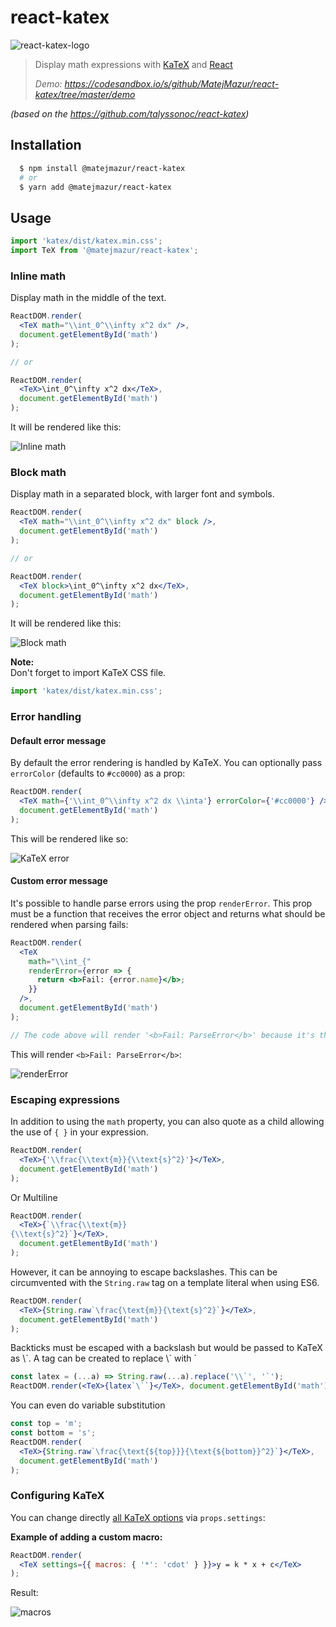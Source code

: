 # react-katex

![react-katex-logo](https://raw.githubusercontent.com/MatejMazur/react-katex/master/docs/react-katex-logo.png)

> Display math expressions with [KaTeX](https://khan.github.io/KaTeX/) and [React](https://reactjs.org/)
>
> _Demo: https://codesandbox.io/s/github/MatejMazur/react-katex/tree/master/demo_

_(based on the https://github.com/talyssonoc/react-katex)_

## Installation

```sh
  $ npm install @matejmazur/react-katex
  # or
  $ yarn add @matejmazur/react-katex
```

## Usage

```jsx
import 'katex/dist/katex.min.css';
import TeX from '@matejmazur/react-katex';
```

### Inline math

Display math in the middle of the text.

```jsx
ReactDOM.render(
  <TeX math="\\int_0^\\infty x^2 dx" />,
  document.getElementById('math')
);

// or

ReactDOM.render(
  <TeX>\int_0^\infty x^2 dx</TeX>,
  document.getElementById('math')
);
```

It will be rendered like this:

![Inline math](https://raw.githubusercontent.com/MatejMazur/react-katex/master/docs/inline.png)

### Block math

Display math in a separated block, with larger font and symbols.

```jsx
ReactDOM.render(
  <TeX math="\\int_0^\\infty x^2 dx" block />,
  document.getElementById('math')
);

// or

ReactDOM.render(
  <TeX block>\int_0^\infty x^2 dx</TeX>,
  document.getElementById('math')
);
```

It will be rendered like this:

![Block math](https://raw.githubusercontent.com/MatejMazur/react-katex/master/docs/block.png)

**Note:**<br>
Don't forget to import KaTeX CSS file.

```jsx
import 'katex/dist/katex.min.css';
```

### Error handling

#### Default error message

By default the error rendering is handled by KaTeX. You can optionally pass `errorColor` (defaults to `#cc0000`) as a prop:

```jsx
ReactDOM.render(
  <TeX math={'\\int_0^\\infty x^2 dx \\inta'} errorColor={'#cc0000'} />,
  document.getElementById('math')
);
```

This will be rendered like so:

![KaTeX error](https://raw.githubusercontent.com/MatejMazur/react-katex/master/docs/error.png)

#### Custom error message

It's possible to handle parse errors using the prop `renderError`. This prop must be a function that receives the error object and returns what should be rendered when parsing fails:

```jsx
ReactDOM.render(
  <TeX
    math="\\int_{"
    renderError={error => {
      return <b>Fail: {error.name}</b>;
    }}
  />,
  document.getElementById('math')
);

// The code above will render '<b>Fail: ParseError</b>' because it's the value returned from `renderError`.
```

This will render `<b>Fail: ParseError</b>`:

![renderError](https://raw.githubusercontent.com/MatejMazur/react-katex/master/docs/rendererror.png)

### Escaping expressions

In addition to using the `math` property, you can also quote as a child allowing the use of `{ }` in your expression.

```jsx
ReactDOM.render(
  <TeX>{'\\frac{\\text{m}}{\\text{s}^2}'}</TeX>,
  document.getElementById('math')
);
```

Or Multiline

```jsx
ReactDOM.render(
  <TeX>{`\\frac{\\text{m}}
{\\text{s}^2}`}</TeX>,
  document.getElementById('math')
);
```

However, it can be annoying to escape backslashes. This can be circumvented with the `String.raw` tag on a template literal when using ES6.

```jsx
ReactDOM.render(
  <TeX>{String.raw`\frac{\text{m}}{\text{s}^2}`}</TeX>,
  document.getElementById('math')
);
```

Backticks must be escaped with a backslash but would be passed to KaTeX as \\\`. A tag can be created to replace \\\` with \`

```jsx
const latex = (...a) => String.raw(...a).replace('\\`', '`');
ReactDOM.render(<TeX>{latex`\``}</TeX>, document.getElementById('math'));
```

You can even do variable substitution

```jsx
const top = 'm';
const bottom = 's';
ReactDOM.render(
  <TeX>{String.raw`\frac{\text{${top}}}{\text{${bottom}}^2}`}</TeX>,
  document.getElementById('math')
);
```

### Configuring KaTeX

You can change directly [all KaTeX options](https://katex.org/docs/options.html) via `props.settings`:

**Example of adding a custom macro:**

```jsx
ReactDOM.render(
  <TeX settings={{ macros: { '*': 'cdot' } }}>y = k * x + c</TeX>
);
```

Result:

![macros](https://raw.githubusercontent.com/MatejMazur/react-katex/master/docs/macros.png)
